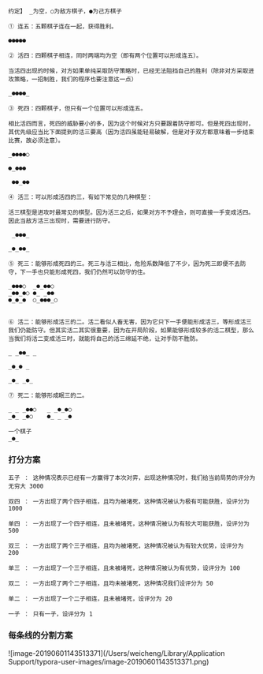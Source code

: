 ```
约定】 _为空，○为敌方棋子，●为己方棋子

① 连五：五颗棋子连在一起，获得胜利。

●●●●●

② 活四：四颗棋子相连，同时两端均为空（即有两个位置可以形成连五）。

当活四出现的时候，对方如果单纯采取防守策略时，已经无法阻挡自己的胜利（除非对方采取进攻策略，一招制胜，我们的程序也要注意这一点）

_●●●●_

③ 死四：四颗棋子，但只有一个位置可以形成连五。

相比活四而言，死四的威胁要小的多，因为这个时候对方只要跟着防守即可。但是死四出现时，其优先级应当比下面提到的活三要高（因为活四虽能轻易破解，但是对于双方都意味着一步结束比赛，故必须注意）。

_●●●●○

●_●●●

 ●●_●●

④ 活三：可以形成活四的三，有如下常见的几种棋型：

活三棋型是进攻时最常见的棋型。因为活三之后，如果对方不予理会，则可直接一手变成活四。因此当敌方活三出现时，需要进行防守。

 _●●●_

_●_●●_

⑤ 死三：能够形成死四的三。死三与活三相比，危险系数降低了不少，因为死三即便不去防守，下一手也只能形成死四，我们仍然可以防守的住。

_●●●○  _●_●●○
_●●_●○ ●_ _●●
●_●_●  ○_●●●_○
 

⑥ 活二：能够形成活三的二。活二看似人畜无害，因为它只下一手便能形成活三，等形成活三我们仍能防守。但其实活二其实很重要，因为在开局阶段，如果能够形成较多的活二棋型，那么当我们将活二变成活三时，就能将自己的活三绵延不绝，让对手防不胜防。

_ _●●_ _

_●_● _

_●_ _●_

⑦ 死二：能够形成眠三的二。

_ _ _●●○   _ _●_●○
_●_ _●○    ●_ _ _●

一个棋子
_●_
```































### 打分方案

```
五子 ： 这种情况表示已经有一方赢得了本次对弈，出现这种情况时，我们给当前局势的评分为无穷大 3000

双四 ： 一方出现了两个四子相连，且均为被堵死，这种情况被认为极有可能获胜，设评分为 1000

单四 ： 一方出现了一个四子相连，且未被堵死，这种情况被认为有较大可能获胜，设评分为 500

双三 ： 一方出现了两个三子相连，且均为被堵死，这种情况被认为有较大优势，设评分为 200

单三 ： 一方出现了一个三子相连，且未被堵死，这种情况被认为有优势，设评分为 100

双二 ： 一方出现了两个二子相连，且均未被堵死，这种情况我们设评分为 50

单二 ： 一方出现了一个二子相连，且未被堵死，设评分为 20

一子 ： 只有一子，设评分为 1
```





### 每条线的分割方案

![image-20190601143513371](/Users/weicheng/Library/Application Support/typora-user-images/image-20190601143513371.png)







